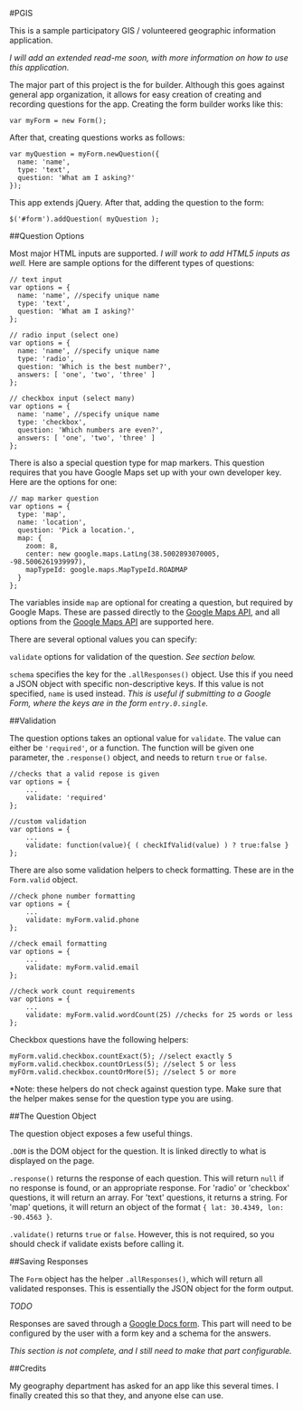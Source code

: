 #PGIS

This is a sample participatory GIS / volunteered geographic information application.

_I will add an extended read-me soon, with more information on how to use this application._

The major part of this project is the for builder. Although this goes against general app organization, it allows for easy creation of creating and recording questions for the app. Creating the form builder works like this:

    var myForm = new Form();

After that, creating questions works as follows:

    var myQuestion = myForm.newQuestion({
      name: 'name',
      type: 'text',
      question: 'What am I asking?'
    });
    
This app extends jQuery. After that, adding the question to the form:

    $('#form').addQuestion( myQuestion );
    
##Question Options

Most major HTML inputs are supported. _I will work to add HTML5 inputs as well._ Here are sample options for the different types of questions:

    // text input
    var options = {
      name: 'name', //specify unique name
      type: 'text',
      question: 'What am I asking?'
    };
    
    // radio input (select one)
    var options = {
      name: 'name', //specify unique name
      type: 'radio',
      question: 'Which is the best number?',
      answers: [ 'one', 'two', 'three' ]
    };
    
    // checkbox input (select many)
    var options = {
      name: 'name', //specify unique name
      type: 'checkbox',
      question: 'Which numbers are even?',
      answers: [ 'one', 'two', 'three' ]
    };
    
There is also a special question type for map markers. This question requires that you have Google Maps set up with your own developer key. Here are the options for one:

    // map marker question
    var options = {
      type: 'map',
      name: 'location',
      question: 'Pick a location.',
      map: {
        zoom: 8,
        center: new google.maps.LatLng(38.5002893070005, -98.5006261939997),
        mapTypeId: google.maps.MapTypeId.ROADMAP
      }
    };
    
The variables inside `map` are optional for creating a question, but required by Google Maps. These are passed directly to the [Google Maps API](https://developers.google.com/maps/documentation/javascript/tutorial), and all options from the [Google Maps API](https://developers.google.com/maps/documentation/javascript/reference#MapOptions) are supported here.

There are several optional values you can specify:

`validate` options for validation of the question. *See section below.*

`schema` specifies the key for the `.allResponses()` object. Use this if you need a JSON object with specific non-descriptive keys. If this value is not specified, `name` is used instead. *This is useful if submitting to a Google Form, where the keys are in the form `entry.0.single`.*

##Validation

The question options takes an optional value for `validate`. The value can either be `'required'`, or a function. The function will be given one parameter, the `.response()` object, and needs to return `true` or `false`.

    //checks that a valid repose is given
    var options = {
        ...
        validate: 'required'
    };
    
    //custom validation
    var options = {
        ...
        validate: function(value){ ( checkIfValid(value) ) ? true:false }
    };
    
There are also some validation helpers to check formatting. These are in the `Form.valid` object.

    //check phone number formatting
    var options = {
        ...
        validate: myForm.valid.phone
    };
    
    //check email formatting
    var options = {
        ...
        validate: myForm.valid.email
    };
    
    //check work count requirements
    var options = {
        ...
        validate: myForm.valid.wordCount(25) //checks for 25 words or less
    };
    
Checkbox questions have the following helpers:

    myForm.valid.checkbox.countExact(5); //select exactly 5
    myForm.valid.checkbox.countOrLess(5); //select 5 or less
    myFOrm.valid.checkbox.countOrMore(5); //select 5 or more
    
*Note: these helpers do not check against question type. Make sure that the helper makes sense for the question type you are using.

##The Question Object

The question object exposes a few useful things.

`.DOM` is the DOM object for the question. It is linked directly to what is displayed on the page.

`.response()` returns the response of each question. This will return `null` if no response is found, or an appropriate response. For 'radio' or 'checkbox' questions, it will return an array. For 'text' questions, it returns a string. For 'map' quetions, it will return an object of the format `{ lat: 30.4349, lon: -90.4563 }`.

`.validate()` returns `true` or `false`. However, this is not required, so you should check if validate exists before calling it.

##Saving Responses

The `Form` object has the helper `.allResponses()`, which will return all validated responses. This is essentially the JSON object for the form output.

*TODO*

Responses are saved through a [Google Docs form](http://support.google.com/drive/bin/answer.py?hl=en&answer=87809&topic=1360904&ctx=topic). This part will need to be configured by the user with a form key and a schema for the answers.

_This section is not complete, and I still need to make that part configurable._

##Credits

My geography department has asked for an app like this several times. I finally created this so that they, and anyone else can use.
